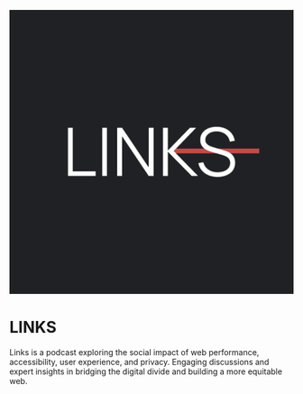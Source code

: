 ![All-caps white text on a dark background reads "LINKS". There is a light red horizontal line behind the S and attached to the legs of the K to imply a left pointing arrow.](./public/images/links.png)

# LINKS

Links is a podcast exploring the social impact of web performance, accessibility, user experience, and privacy. Engaging discussions and expert insights in bridging the digital divide and building a more equitable web.

